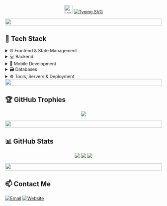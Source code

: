 <p align="center">
  <img src="https://user-images.githubusercontent.com/72663882/171687151-bb31c996-c9d2-49c8-b593-734946893b23.gif" alt="waving hand gif" aria-hidden="true" width="27" />
  <a href="https://git.io/typing-svg">
    <img src="https://readme-typing-svg.herokuapp.com?font=Roboto&weight=700&size=25&duration=2500&pause=1000&color=F8302E&vCenter=true&random=false&width=300&height=25&lines=Hello!;I'm+Soe;Fullstack+Developer;" alt="Typing SVG" />
  </a>
</p>

<img src="https://user-images.githubusercontent.com/74038190/212284100-561aa473-3905-4a80-b561-0d28506553ee.gif" height="22.3" width="100%"/>

## 🧰 Tech Stack

<details>
  <summary>🌐 Frontend & State Management</summary>
  <p align="left">
    <img src="https://img.shields.io/badge/React-20232A?style=for-the-badge&logo=react&logoColor=61DAFB" />
    <img src="https://img.shields.io/badge/Next.js-000000?style=for-the-badge&logo=nextdotjs&logoColor=ffffff" />
    <img src="https://img.shields.io/badge/Preact-35495E?style=for-the-badge&logo=preact&logoColor=41b883" />
    <img src="https://img.shields.io/badge/Vue.js-35495E?style=for-the-badge&logo=vue.js&logoColor=4FC08D" />
    <img src="https://img.shields.io/badge/Nuxt.js-00DC82?style=for-the-badge&logo=nuxt.js&logoColor=white" />
    <img src="https://img.shields.io/badge/Pinia-F7DF1E?style=for-the-badge&logo=pinia&logoColor=2E2E2E" />
    <img src="https://img.shields.io/badge/Zustand-2D2D2D?style=for-the-badge" />
  </p>
</details>

<details>
  <summary>💻 Backend</summary>
  <p align="left">
    <img src="https://img.shields.io/badge/PHP-777BB4?style=for-the-badge&logo=php&logoColor=fff" />
    <img src="https://img.shields.io/badge/Laravel-F9322C?style=for-the-badge&logo=laravel&logoColor=fff" />
    <img src="https://img.shields.io/badge/CodeIgniter-EF4223?style=for-the-badge&logo=codeigniter&logoColor=fff" />
    <img src="https://img.shields.io/badge/Node.js-339933?style=for-the-badge&logo=node.js&logoColor=fff" />
    <img src="https://img.shields.io/badge/Express.js-000000?style=for-the-badge&logo=express&logoColor=fff" />
  </p>
</details>

<details>
  <summary>📱 Mobile Development</summary>
  <p align="left">
    <img src="https://img.shields.io/badge/React_Native-20232A?style=for-the-badge&logo=react&logoColor=61DAFB" />
    <img src="https://img.shields.io/badge/Expo-000020?style=for-the-badge&logo=expo&logoColor=white" />
  </p>
</details>

<details>
  <summary>🗃️ Databases</summary>
  <p align="left">
    <img src="https://img.shields.io/badge/MySQL-00758F?style=for-the-badge&logo=mysql&logoColor=fff" />
    <img src="https://img.shields.io/badge/PostgreSQL-336791?style=for-the-badge&logo=postgresql&logoColor=fff" />
    <img src="https://img.shields.io/badge/MongoDB-47A248?style=for-the-badge&logo=mongodb&logoColor=fff" />
    <img src="https://img.shields.io/badge/Microsoft_SQL_Server-CC2927?style=for-the-badge&logo=microsoftsqlserver&logoColor=white" />
  </p>
</details>

<details>
  <summary>⚙️ Tools, Servers & Deployment</summary>
  <p align="left">
    <img src="https://img.shields.io/badge/Git-F05032?style=for-the-badge&logo=git&logoColor=fff" />
    <img src="https://img.shields.io/badge/GitHub-181717?style=for-the-badge&logo=github&logoColor=fff" />
    <img src="https://img.shields.io/badge/SourceTree-0052CC?style=for-the-badge&logo=sourcetree&logoColor=fff" />
    <img src="https://img.shields.io/badge/Postman-FF6C37?style=for-the-badge&logo=postman&logoColor=white" />
    <img src="https://img.shields.io/badge/Docker-2496ED?style=for-the-badge&logo=docker&logoColor=fff" />
    <img src="https://img.shields.io/badge/Vercel-000?style=for-the-badge&logo=vercel&logoColor=white" />
    <img src="https://img.shields.io/badge/Nginx-009639?style=for-the-badge&logo=nginx&logoColor=white" />
    <img src="https://img.shields.io/badge/Apache-D22128?style=for-the-badge&logo=apache&logoColor=white" />
    <img src="https://img.shields.io/badge/LiteSpeed-1D6CDF?style=for-the-badge&logo=litespeed&logoColor=white" />
    <img src="https://img.shields.io/badge/XAMPP-FB7A24?style=for-the-badge&logo=xampp&logoColor=white" />
  </p>
</details>

<img src="https://user-images.githubusercontent.com/74038190/212284100-561aa473-3905-4a80-b561-0d28506553ee.gif" height="22.3" width="100%"/>

## 🏆 GitHub Trophies
<p align="center">
  <img src="https://github-profile-trophy.vercel.app/?username=soesepdev&theme=radical&margin-w=10&margin-h=10&column=7" />
</p>

<img src="https://user-images.githubusercontent.com/74038190/212284100-561aa473-3905-4a80-b561-0d28506553ee.gif" height="22.3" width="100%"/>

## 📊 GitHub Stats
<p align="center">
  <img src="https://github-readme-stats.vercel.app/api?username=soesepdev&show_icons=true&theme=radical" />
  <img src="https://github-readme-stats.vercel.app/api/top-langs/?username=soesepdev&layout=compact&theme=radical" />
  <img src="https://streak-stats.demolab.com?user=soesepdev&theme=radical" />
</p>

<img src="https://user-images.githubusercontent.com/74038190/212284100-561aa473-3905-4a80-b561-0d28506553ee.gif" height="22.3" width="100%"/>

## 📫 Contact Me
[![Email](https://img.shields.io/badge/Email-D14836?style=for-the-badge&logo=gmail&logoColor=white)](mailto:soesep.dev@gmail.com)
[![Website](https://img.shields.io/badge/Website-4285F4?style=for-the-badge&logo=google-chrome&logoColor=white)](https://soesepdev.my.id)
